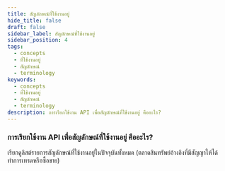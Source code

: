 ```yaml
---
title: สัญลักษณ์ที่ใช้งานอยู่
hide_title: false
draft: false
sidebar_label: สัญลักษณ์ที่ใช้งานอยู่
sidebar_position: 4
tags:
  - concepts
  - ที่ใช้งานอยู่
  - สัญลักษณ์
  - terminology
keywords:
  - concepts
  - ที่ใช้งานอยู่
  - สัญลักษณ์
  - terminology
description: การเรียกใช้งาน API เพื่อสัญลักษณ์ที่ใช้งานอยู่ คืออะไร?
---
```


### การเรียกใช้งาน API เพื่อสัญลักษณ์ที่ใช้งานอยู่ คืออะไร?

เรียกดูลิสต์รายการสัญลักษณ์ที่ใช้งานอยู่ในปัจจุบันทั้งหมด (ตลาดสินทรัพย์อ้างอิงที่มีสัญญาให้ได้ทำการเทรดหรือซื้อขาย)
